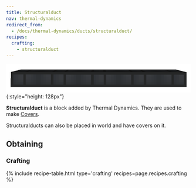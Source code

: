 ```yaml
---
title: Structuralduct
nav: thermal-dynamics
redirect_from:
  - /docs/thermal-dynamics/ducts/structuralduct/
recipes:
  crafting:
    - structuralduct
---
```


![Structuralducts](/assets/images/thermal-dynamics/structuralducts.png){:style="height: 128px"}


**Structuralduct** is a block added by Thermal Dynamics. They are used to make
[Covers](/docs/covers/).

Structuralducts can also be placed in world and have covers on it.


Obtaining
---------

### Crafting
{% include recipe-table.html type='crafting' recipes=page.recipes.crafting %}
